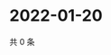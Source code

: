 # 2022-01-20

共 0 条

<!-- BEGIN WEIBO -->
<!-- 最后更新时间 Thu Jan 20 2022 22:10:22 GMT+0800 (China Standard Time) -->

<!-- END WEIBO -->
